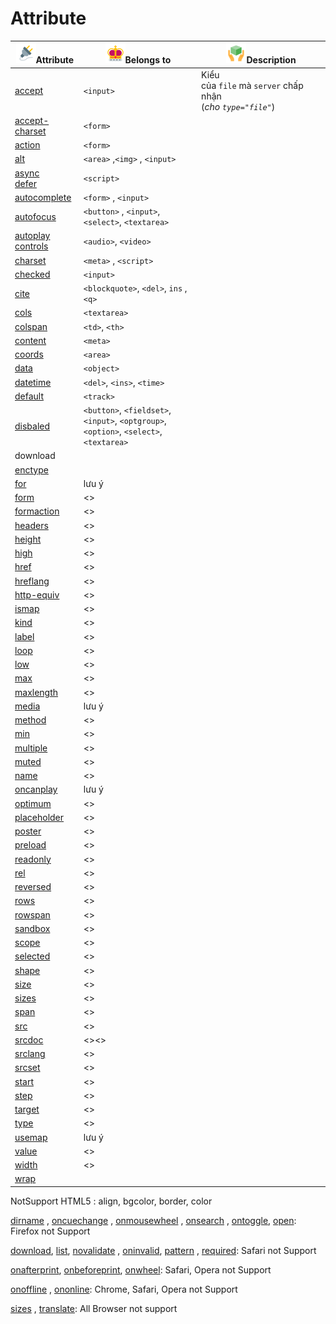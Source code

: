# Attribute

| ![1](https://raw.githubusercontent.com/Zenfection/Image/master/2021/06/13-10-10-39-icons8-electrical.png)Attribute         | ![icons8-queen_crown.png](https://raw.githubusercontent.com/Zenfection/Image/master/2021/06/21-15-29-00-icons8-queen_crown.png)Belongs to | ![1](https://raw.githubusercontent.com/Zenfection/Image/master/2021/06/13-10-06-26-icons8-handle_with_care.png)Description |
| -------------------------------------------------------------------------------------------------------------------------- | ----------------------------------------------------------------------------------------------------------------------------------------- | -------------------------------------------------------------------------------------------------------------------------- |
| [accept](https://www.w3schools.com/tags/att_accept.asp)                                                                    | `<input>`                                                                                                                                 | Kiểu của `file` mà `server` chấp nhận<br>(*cho `type="file"`*)                                                             |
| [accept-charset](https://www.w3schools.com/tags/att_accept-charset.asp)                                                    | `<form>`                                                                                                                                  |                                                                                                                            |
| [action](https://www.w3schools.com/tags/att_action.asp)                                                                    | `<form>`                                                                                                                                  |                                                                                                                            |
| [alt](https://www.w3schools.com/tags/att_alt.asp)                                                                          | `<area>` ,`<img>` , `<input>`                                                                                                             |                                                                                                                            |
| [async](https://www.w3schools.com/tags/att_async.asp)<br>[defer](https://www.w3schools.com/tags/att_defer.asp)             | `<script>`                                                                                                                                |                                                                                                                            |
| [autocomplete](https://www.w3schools.com/tags/att_autocomplete.asp)                                                        | `<form>` , `<input>`                                                                                                                      |                                                                                                                            |
| [autofocus](https://www.w3schools.com/tags/att_autofocus.asp)                                                              | `<button>` , `<input>`, `<select>`, `<textarea>`                                                                                          |                                                                                                                            |
| [autoplay](https://www.w3schools.com/tags/att_autoplay.asp)<br>[controls](https://www.w3schools.com/tags/att_controls.asp) | `<audio>`, `<video>`                                                                                                                      |                                                                                                                            |
| [charset](https://www.w3schools.com/tags/att_charset.asp)                                                                  | `<meta>` , `<script>`                                                                                                                     |                                                                                                                            |
| [checked](https://www.w3schools.com/tags/att_checked.asp)                                                                  | `<input>`                                                                                                                                 |                                                                                                                            |
| [cite](https://www.w3schools.com/tags/att_cite.asp)                                                                        | `<blockquote>`, `<del>`, `ins` , `<q>`                                                                                                    |                                                                                                                            |
| [cols](https://www.w3schools.com/tags/att_cols.asp)                                                                        | `<textarea>`                                                                                                                              |                                                                                                                            |
| [colspan](https://www.w3schools.com/tags/att_colspan.asp)                                                                  | `<td>`, `<th>`                                                                                                                            |                                                                                                                            |
| [content](https://www.w3schools.com/tags/att_content.asp)                                                                  | `<meta>`                                                                                                                                  |                                                                                                                            |
| [coords](https://www.w3schools.com/tags/att_coords.asp)                                                                    | `<area>`                                                                                                                                  |                                                                                                                            |
| [data](https://www.w3schools.com/tags/att_data.asp)                                                                        | `<object>`                                                                                                                                |                                                                                                                            |
| [datetime](https://www.w3schools.com/tags/att_datetime.asp)                                                                | `<del>`, `<ins>`, `<time>`                                                                                                                |                                                                                                                            |
| [default](https://www.w3schools.com/tags/att_default.asp)                                                                  | `<track>`                                                                                                                                 |                                                                                                                            |
| [disbaled](https://www.w3schools.com/tags/att_disabled.asp)                                                                | `<button>`, `<fieldset>`, `<input>`, `<optgroup>`,<br>`<option>`, `<select>`, `<textarea>`                                                |                                                                                                                            |
| download                                                                                                                   |                                                                                                                                           |                                                                                                                            |
| [enctype](https://www.w3schools.com/tags/att_enctype.asp)                                                                  |                                                                                                                                           |                                                                                                                            |
| [for](https://www.w3schools.com/tags/att_for.asp)                                                                          | lưu ý                                                                                                                                     |                                                                                                                            |
| [form](https://www.w3schools.com/tags/att_form.asp)                                                                        | \<\>                                                                                                                                      |                                                                                                                            |
| [formaction](https://www.w3schools.com/tags/att_formaction.asp)                                                            | \<\>                                                                                                                                      |                                                                                                                            |
| [headers](https://www.w3schools.com/tags/att_headers.asp)                                                                  | \<\>                                                                                                                                      |                                                                                                                            |
| [height](https://www.w3schools.com/tags/att_height.asp)                                                                    | \<\>                                                                                                                                      |                                                                                                                            |
| [high](https://www.w3schools.com/tags/att_high.asp)                                                                        | \<\>                                                                                                                                      |                                                                                                                            |
| [href](https://www.w3schools.com/tags/att_href.asp)                                                                        | \<\>                                                                                                                                      |                                                                                                                            |
| [hreflang](https://www.w3schools.com/tags/att_hreflang.asp)                                                                | \<\>                                                                                                                                      |                                                                                                                            |
| [http-equiv](https://www.w3schools.com/tags/att_http-equiv.asp)                                                            | \<\>                                                                                                                                      |                                                                                                                            |
| [ismap](https://www.w3schools.com/tags/att_ismap.asp)                                                                      | \<\>                                                                                                                                      |                                                                                                                            |
| [kind](https://www.w3schools.com/tags/att_kind.asp)                                                                        | \<\>                                                                                                                                      |                                                                                                                            |
| [label](https://www.w3schools.com/tags/att_label.asp)                                                                      | \<\>                                                                                                                                      |                                                                                                                            |
| [loop](https://www.w3schools.com/tags/att_loop.asp)                                                                        | \<\>                                                                                                                                      |                                                                                                                            |
| [low](https://www.w3schools.com/tags/att_low.asp)                                                                          | \<\>                                                                                                                                      |                                                                                                                            |
| [max](https://www.w3schools.com/tags/att_max.asp)                                                                          | \<\>                                                                                                                                      |                                                                                                                            |
| [maxlength](https://www.w3schools.com/tags/att_maxlength.asp)                                                              | \<\>                                                                                                                                      |                                                                                                                            |
| [media](https://www.w3schools.com/tags/att_media.asp)                                                                      | lưu ý                                                                                                                                     |                                                                                                                            |
| [method](https://www.w3schools.com/tags/att_method.asp)                                                                    | \<\>                                                                                                                                      |                                                                                                                            |
| [min](https://www.w3schools.com/tags/att_min.asp)                                                                          | \<\>                                                                                                                                      |                                                                                                                            |
| [multiple](https://www.w3schools.com/tags/att_multiple.asp)                                                                | \<\>                                                                                                                                      |                                                                                                                            |
| [muted](https://www.w3schools.com/tags/att_muted.asp)                                                                      | \<\>                                                                                                                                      |                                                                                                                            |
| [name](https://www.w3schools.com/tags/att_name.asp)                                                                        | \<\>                                                                                                                                      |                                                                                                                            |
| [oncanplay](https://www.w3schools.com/tags/att_oncanplay.asp)                                                              | lưu ý                                                                                                                                     |                                                                                                                            |
| [optimum](https://www.w3schools.com/tags/att_optimum.asp)                                                                  | \<\>                                                                                                                                      |                                                                                                                            |
| [placeholder](https://www.w3schools.com/tags/att_placeholder.asp)                                                          | \<\>                                                                                                                                      |                                                                                                                            |
| [poster](https://www.w3schools.com/tags/att_poster.asp)                                                                    | \<\>                                                                                                                                      |                                                                                                                            |
| [preload](https://www.w3schools.com/tags/att_preload.asp)                                                                  | \<\>                                                                                                                                      |                                                                                                                            |
| [readonly](https://www.w3schools.com/tags/att_readonly.asp)                                                                | \<\>                                                                                                                                      |                                                                                                                            |
| [rel](https://www.w3schools.com/tags/att_rel.asp)                                                                          | \<\>                                                                                                                                      |                                                                                                                            |
| [reversed](https://www.w3schools.com/tags/att_reversed.asp)                                                                | \<\>                                                                                                                                      |                                                                                                                            |
| [rows](https://www.w3schools.com/tags/att_rows.asp)                                                                        | \<\>                                                                                                                                      |                                                                                                                            |
| [rowspan](https://www.w3schools.com/tags/att_rowspan.asp)                                                                  | \<\>                                                                                                                                      |                                                                                                                            |
| [sandbox](https://www.w3schools.com/tags/att_sandbox.asp)                                                                  | \<\>                                                                                                                                      |                                                                                                                            |
| [scope](https://www.w3schools.com/tags/att_scope.asp)                                                                      | \<\>                                                                                                                                      |                                                                                                                            |
| [selected](https://www.w3schools.com/tags/att_selected.asp)                                                                | \<\>                                                                                                                                      |                                                                                                                            |
| [shape](https://www.w3schools.com/tags/att_shape.asp)                                                                      | \<\>                                                                                                                                      |                                                                                                                            |
| [size](https://www.w3schools.com/tags/att_size.asp)                                                                        | \<\>                                                                                                                                      |                                                                                                                            |
| [sizes](https://www.w3schools.com/tags/att_sizes.asp)                                                                      | \<\>                                                                                                                                      |                                                                                                                            |
| [span](https://www.w3schools.com/tags/att_span.asp)                                                                        | \<\>                                                                                                                                      |                                                                                                                            |
| [src](https://www.w3schools.com/tags/att_src.asp)                                                                          | \<\>                                                                                                                                      |                                                                                                                            |
| [srcdoc](https://www.w3schools.com/tags/att_srcdoc.asp)                                                                    | \<\>\<\>                                                                                                                                  |                                                                                                                            |
| [srclang](https://www.w3schools.com/tags/att_srclang.asp)                                                                  | \<\>                                                                                                                                      |                                                                                                                            |
| [srcset](https://www.w3schools.com/tags/att_source_srcset.asp)                                                             | \<\>                                                                                                                                      |                                                                                                                            |
| [start](https://www.w3schools.com/tags/att_start.asp)                                                                      | \<\>                                                                                                                                      |                                                                                                                            |
| [step](https://www.w3schools.com/tags/att_step.asp)                                                                        | \<\>                                                                                                                                      |                                                                                                                            |
| [target](https://www.w3schools.com/tags/att_target.asp)                                                                    | \<\>                                                                                                                                      |                                                                                                                            |
| [type](https://www.w3schools.com/tags/att_type.asp)                                                                        | \<\>                                                                                                                                      |                                                                                                                            |
| [usemap](https://www.w3schools.com/tags/att_usemap.asp)                                                                    | lưu ý                                                                                                                                     |                                                                                                                            |
| [value](https://www.w3schools.com/tags/att_value.asp)                                                                      | \<\>                                                                                                                                      |                                                                                                                            |
| [width](https://www.w3schools.com/tags/att_width.asp)                                                                      | \<\>                                                                                                                                      |                                                                                                                            |
| [wrap](https://www.w3schools.com/tags/att_wrap.asp)                                                                        |                                                                                                                                           |                                                                                                                            |

NotSupport HTML5 : align, bgcolor, border, color

[dirname](https://www.w3schools.com/tags/att_dirname.asp) , [oncuechange](https://www.w3schools.com/tags/att_oncuechange.asp) , [onmousewheel](https://www.w3schools.com/tags/att_onmousewheel.asp) , [onsearch](https://www.w3schools.com/tags/att_onsearch.asp) , [ontoggle](https://www.w3schools.com/tags/att_ontoggle.asp), [open](https://www.w3schools.com/tags/att_open.asp): Firefox not Support

[download](https://www.w3schools.com/tags/att_download.asp), [list](https://www.w3schools.com/tags/att_list.asp), [novalidate](https://www.w3schools.com/tags/att_novalidate.asp) , [oninvalid](https://www.w3schools.com/tags/att_oninvalid.asp), [pattern](https://www.w3schools.com/tags/att_pattern.asp) , [required](https://www.w3schools.com/tags/att_required.asp): Safari not Support

[onafterprint](https://www.w3schools.com/tags/att_onafterprint.asp), [onbeforeprint](https://www.w3schools.com/tags/att_onbeforeprint.asp), [onwheel](https://www.w3schools.com/tags/att_onwheel.asp): Safari, Opera not Support

[onoffline](https://www.w3schools.com/tags/att_onoffline.asp) , [ononline](https://www.w3schools.com/tags/att_ononline.asp): Chrome, Safari, Opera not Support

[sizes](https://www.w3schools.com/tags/att_sizes.asp) , [translate](https://www.w3schools.com/tags/att_translate.asp): All Browser not support

